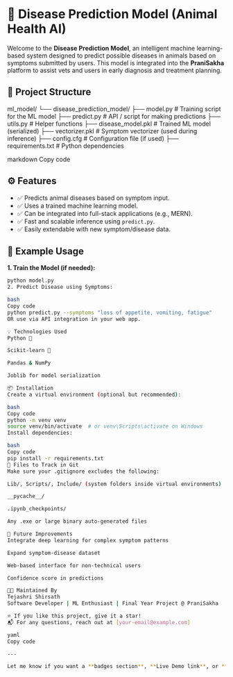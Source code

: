 # 🧠 Disease Prediction Model (Animal Health AI)

Welcome to the **Disease Prediction Model**, an intelligent machine learning-based system designed to predict possible diseases in animals based on symptoms submitted by users. This model is integrated into the **PraniSakha** platform to assist vets and users in early diagnosis and treatment planning.

## 📁 Project Structure

ml_model/
└── disease_prediction_model/
├── model.py # Training script for the ML model
├── predict.py # API / script for making predictions
├── utils.py # Helper functions
├── disease_model.pkl # Trained ML model (serialized)
├── vectorizer.pkl # Symptom vectorizer (used during inference)
├── config.cfg # Configuration file (if used)
├── requirements.txt # Python dependencies

markdown
Copy code

## ⚙️ Features

- ✅ Predicts animal diseases based on symptom input.
- ✅ Uses a trained machine learning model.
- ✅ Can be integrated into full-stack applications (e.g., MERN).
- ✅ Fast and scalable inference using `predict.py`.
- ✅ Easily extendable with new symptom/disease data.

## 🧪 Example Usage

**1. Train the Model (if needed):**
```bash
python model.py
2. Predict Disease using Symptoms:

bash
Copy code
python predict.py --symptoms "loss of appetite, vomiting, fatigue"
OR use via API integration in your web app.

💡 Technologies Used
Python 🐍

Scikit-learn 🤖

Pandas & NumPy

Joblib for model serialization

📦 Installation
Create a virtual environment (optional but recommended):

bash
Copy code
python -m venv venv
source venv/bin/activate  # or venv\Scripts\activate on Windows
Install dependencies:

bash
Copy code
pip install -r requirements.txt
📁 Files to Track in Git
Make sure your .gitignore excludes the following:

Lib/, Scripts/, Include/ (system folders inside virtual environments)

__pycache__/

.ipynb_checkpoints/

Any .exe or large binary auto-generated files

🔮 Future Improvements
Integrate deep learning for complex symptom patterns

Expand symptom-disease dataset

Web-based interface for non-technical users

Confidence score in predictions

👩‍🔬 Maintained By
Tejashri Shirsath
Software Developer | ML Enthusiast | Final Year Project @ PraniSakha

⭐ If you like this project, give it a star!
📬 For any questions, reach out at [your-email@example.com]

yaml
Copy code

---

Let me know if you want a **badges section**, **Live Demo link**, or **GitHub Actions CI/CD integration** for a more advanced version.






